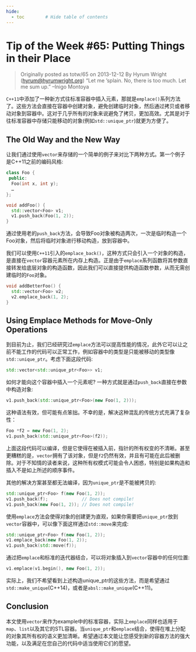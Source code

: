 ```yaml
---
hide:
  - toc        # Hide table of contents
---
```

# Tip of the Week #65: Putting Things in their Place
> Originally posted as totw/65 on 2013-12-12
> By Hyrum Wright (hyrum@hyrumwright.org)
> “Let me ’splain. No, there is too much. Let me sum up.” –Inigo Montoya

`C++11`中添加了一种新方式往标准容器中插入元素，那就是`emplace()`系列方法了。这些方法会直接在容器中创建对象，避免创建临时对象，然后通过拷贝或者移动对象到容器中。这对于几乎所有的对象来说避免了拷贝，更加高效。尤其是对于往标准容器中存储只能移动的对象(例如`std::unique_ptr`)就更为方便了。

## The Old Way and the New Way
让我们通过使用`vector`来存储的一个简单的例子来对比下两种方式。第一个例子是C++11之前的编码风格:

```cpp
class Foo {
 public:
  Foo(int x, int y);
  …
};

void addFoo() {
  std::vector<Foo> v1;
  v1.push_back(Foo(1, 2));
}

```
通过使用老的`push_back`方法，会导致Foo对象被构造两次，一次是临时构造一个Foo对象，然后将临时对象进行移动构造，放到容器中。

我们可以使用`C++11`引入的`emplace_back()`，这种方式只会引入一个对象的构造，是直接在`vector`容器元素所在内存上构造。正是由于`emplace`系列函数将其参数直接转发给底层对象的构造函数，因此我们可以直接提供构造函数参数，从而无需创建临时的`Foo`对象。

```cpp
void addBetterFoo() {
  std::vector<Foo> v2;
  v2.emplace_back(1, 2);
}
```

## Using Emplace Methods for Move-Only Operations
到目前为止，我们已经研究过`emplace`方法可以提高性能的情况，此外它可以让之前不能工作的代码可以正常工作，例如容器中的类型是只能被移动的类型像`std::unique_ptr`。考虑下面这段代码:

```cpp
std::vector<std::unique_ptr<Foo>> v1;
```
如何才能向这个容器中插入一个元素呢? 一种方式就是通过`push_back`直接在参数中构造对象:

```cpp
v1.push_back(std::unique_ptr<Foo>(new Foo(1, 2)));
```
这种语法有效，但可能有点笨拙。不幸的是，解决这种混乱的传统方式充满了复杂性：

```cpp
Foo *f2 = new Foo(1, 2);
v1.push_back(std::unique_ptr<Foo>(f2));
```
上面这段代码可以编译，但是它使得在被插入前，指针的所有权变的不清晰。甚至更糟糕的是，`vector`拥有了该对象，但是`f2`仍然有效，并且有可能在此后被删除。对于不知情的读者来说，这种所有权模式可能会令人困惑，特别是如果构造和插入不是如上所述的顺序事件。

其他的解决方案甚至都无法编译，因为`unique_ptr`是不能被拷贝的:

```cpp
std::unique_ptr<Foo> f(new Foo(1, 2));
v1.push_back(f);             // Does not compile!
v1.push_back(new Foo(1, 2)); // Does not compile!
```
使用`emplace`方法会使得对象的创建更为直观，如果你需要把`unique_ptr`放到`vector`容器中，可以像下面这样通过`std::move`来完成:

```cpp
std::unique_ptr<Foo> f(new Foo(1, 2));
v1.emplace_back(new Foo(1, 2));
v1.push_back(std::move(f));
```

通过把`emplace`和标准的迭代器结合，可以将对象插入到`vector`容器中的任何位置:

```cpp
v1.emplace(v1.begin(), new Foo(1, 2));
```
实际上，我们不希望看到上述构造unique_ptr的这些方法，而是希望通过`std::make_unique`(C++14)，或者是`absl::make_unique`(C++11)。

## Conclusion
本文使用`vector`来作为example中的标准容器，实际上`emplace`同样也适用于`map`、`list`以及其它的STL容器。当`unique_ptr`和`emplace`结合，使得在堆上分配的对象其所有权的语义更加清晰。希望通过本文能让您感受到新的容器方法的强大功能，以及满足在您自己的代码中适当使用它们的愿望。
